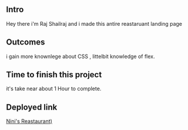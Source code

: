## Intro

Hey there i'm Raj Shailraj and i made this antire reastaruant landing page

## Outcomes

i gain more knownlege about CSS , littelbit knowledge of flex.


## Time to finish this project

it's take near about 1 Hour to complete.

## Deployed link

[Nini's Reastaurant)](ninis-restaurant.netlify.app)